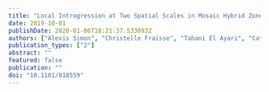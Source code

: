 ```yaml
---
title: "Local Introgression at Two Spatial Scales in Mosaic Hybrid Zones of Mussels"
date: 2019-10-01
publishDate: 2020-01-06T18:21:37.533093Z
authors: ["Alexis Simon", "Christelle Fraïsse", "Tahani El Ayari", "Cathy Liautard-Haag", "Petr Strelkov", "John J. Welch", "Nicolas Bierne"]
publication_types: ["2"]
abstract: ""
featured: false
publication: ""
doi: "10.1101/818559"
---
```


